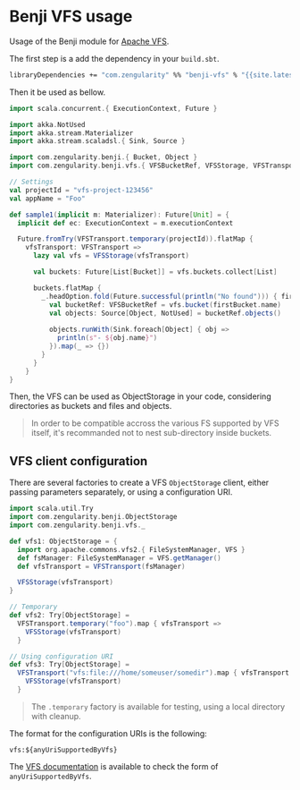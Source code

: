 # Benji VFS usage

Usage of the Benji module for [Apache VFS](https://commons.apache.org/vfs/).

The first step is a add the dependency in your `build.sbt`.

```ocaml
libraryDependencies += "com.zengularity" %% "benji-vfs" % "{{site.latest_release}}"
```

Then it be used as bellow.

```scala
import scala.concurrent.{ ExecutionContext, Future }

import akka.NotUsed
import akka.stream.Materializer
import akka.stream.scaladsl.{ Sink, Source }

import com.zengularity.benji.{ Bucket, Object }
import com.zengularity.benji.vfs.{ VFSBucketRef, VFSStorage, VFSTransport }

// Settings
val projectId = "vfs-project-123456"
val appName = "Foo"

def sample1(implicit m: Materializer): Future[Unit] = {
  implicit def ec: ExecutionContext = m.executionContext

  Future.fromTry(VFSTransport.temporary(projectId)).flatMap {
    vfsTransport: VFSTransport => 
      lazy val vfs = VFSStorage(vfsTransport)

      val buckets: Future[List[Bucket]] = vfs.buckets.collect[List]

      buckets.flatMap {
        _.headOption.fold(Future.successful(println("No found"))) { firstBucket =>
          val bucketRef: VFSBucketRef = vfs.bucket(firstBucket.name)
          val objects: Source[Object, NotUsed] = bucketRef.objects()
      
          objects.runWith(Sink.foreach[Object] { obj =>
            println(s"- ${obj.name}")
          }).map(_ => {})
        }
      }
    }
}
```

Then, the VFS can be used as ObjectStorage in your code, considering directories as buckets and files and objects.

> In order to be compatible accross the various FS supported by VFS itself, it's recommanded not to nest sub-directory inside buckets.

## VFS client configuration

There are several factories to create a VFS `ObjectStorage` client, either passing parameters separately, or using a configuration URI.


```scala
import scala.util.Try
import com.zengularity.benji.ObjectStorage
import com.zengularity.benji.vfs._

def vfs1: ObjectStorage = {
  import org.apache.commons.vfs2.{ FileSystemManager, VFS }
  def fsManager: FileSystemManager = VFS.getManager()
  def vfsTransport = VFSTransport(fsManager)

  VFSStorage(vfsTransport)
}

// Temporary
def vfs2: Try[ObjectStorage] =
  VFSTransport.temporary("foo").map { vfsTransport =>
    VFSStorage(vfsTransport)
  }

// Using configuration URI
def vfs3: Try[ObjectStorage] =
  VFSTransport("vfs:file:///home/someuser/somedir").map { vfsTransport =>
    VFSStorage(vfsTransport)
  }
```

> The `.temporary` factory is available for testing, using a local directory with cleanup.

The format for the configuration URIs is the following:

    vfs:${anyUriSupportedByVfs}

The [VFS documentation](https://commons.apache.org/proper/commons-vfs/filesystems.html) is available to check the form of `anyUriSupportedByVfs`.
